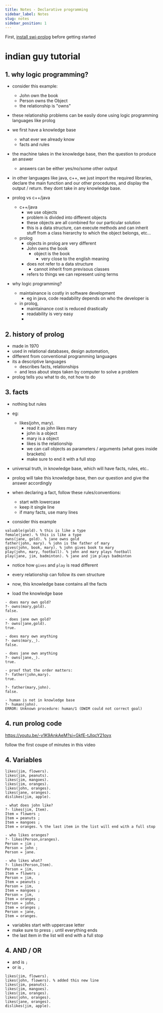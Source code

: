 ```yaml
---
title: Notes - Declarative programming
sidebar_label: Notes
slug: notes
sidebar_position: 1
---
```


First, [install swi-prolog](./initial_setup.md) before getting started

# indian guy tutorial

## 1. why logic programming?

- consider this example: 
    - John own the book
    - Person owns the Object
    - the relationship is "owns"

- these relationship problems can be easily done using logic programming languages like prolog

- we first have a knowledge base
    - what ever we already know
    - facts and rules

- the machine takes in the knowledge base, then the question to produce an answer
    - answers can be either yes/no/some other output

- in other languages like java, c++, we just import the required libraries, declare the main function and our other procedures, and display the output / return. they dont take in any knowledge base.

- prolog vs c++/java
    - c++/java
        -  we use objects
        - problem is divided into different objects
        - these objects are all combined for our particular solution
        - this is a data structure, can execute methods and can inherit stuff from a class hierarchy to which the object belongs, etc...
    - prolog
        - objects in prolog are very different
        - John owns the book
            - object is the book
                - very close to the english meaning
        - does not refer to a data structure
            - cannot inherit from previsous classes
        - refers to things we can represent using terms

- why logic programming?
    - maintainance is costly in software development
        - eg in java, code readability depends on who the developer is
    - in prolog,
        - maintainance cost is reduced drastically
        - readability is very easy
        - 

## 2. history of prolog

- made in 1970
- used in relational databases, design automation,
- different from conventional programming languages
- its a descriptive languages
    - describes facts, relationships
    - and less about steps taken by computer to solve a problem
- prolog tells you what to do, not how to do

## 3. facts

- nothing but rules
- eg:
    - likes(john, mary).
        - read it as john likes mary
        - john is a object
        - mary is a object
        - likes is the relationship
        - we can call objects as parameters / arguments (what goes inside brackets)
        - make sure to end it with a full stop

- universal truth, in knowledge base, which will have facts, rules, etc..

- prolog will take this knowledge base, then our question and give the answer accordingly

- when declaring a fact, follow these rules/conventions:
    - start with lowercase
    - keep it single line
    - if many facts, use many lines

- consider this example

```
valuable(gold). % this is like a type
female(jane). % this is like a type
owns(jane, gold). % jane owns gold
father(john, mary). % john is the father of mary
gives(john, book, mary). % john gives book to mary
play(john, mary, football). % john and mary plays football
play(jane, jim, badminton). % jane and jim plays badminton
```

- notice how `gives` and `play` is read different
- every relationship can follow its own structure

- now, this knowledge base contains all the facts
- load the knowledge base

```
- does mary own gold?
?- owns(mary,gold).
false.

- does jane own gold?
?- owns(jane,gold).
true.

- does mary own anything
?- owns(mary,_).
false.

- does jane own anything
?- owns(jane,_).
true.

- proof that the order matters:
?- father(john,mary).
true.

?- father(mary,john).
false.

- human is not in knowledge base
?- human(john).
ERROR: Unknown procedure: human/1 (DWIM could not correct goal)
```

## 4. run prolog code

https://youtu.be/-v1K9AnkAeM?si=GkfE-tJIqcY21oyx

follow the first coupe of minutes in this video

## 4. Variables

```
likes(jim, flowers).
likes(jim, peanuts).
likes(jim, mangoes).
likes(jim, oranges).
likes(john, oranges).
likes(jane, oranges).
dislikes(jim, apple).
```

```
- what does john like?
?- likes(jim, Item).
Item = flowers ;
Item = peanuts ;
Item = mangoes ;
Item = oranges. % the last item in the list will end with a full stop

- who likes oranges?
?- likes(Person,oranges).
Person = jim ;
Person = john ;
Person = jane. 

- who likes what?
?- likes(Person,Item).
Person = jim,
Item = flowers ;
Person = jim,
Item = peanuts ;
Person = jim,
Item = mangoes ;
Person = jim,
Item = oranges ;
Person = john,
Item = oranges ;
Person = jane,
Item = oranges.
```

- variables start with uppercase letter
- make sure to press `;` until everything ends
- the last item in the list will end with a full stop

## 4. AND / OR

- and is `;`
- or is `,`

```
likes(jim, flowers).
likes(john, flowers). % added this new line
likes(jim, peanuts).
likes(jim, mangoes).
likes(jim, oranges).
likes(john, oranges).
likes(jane, oranges).
dislikes(jim, apple).
```

```

```


